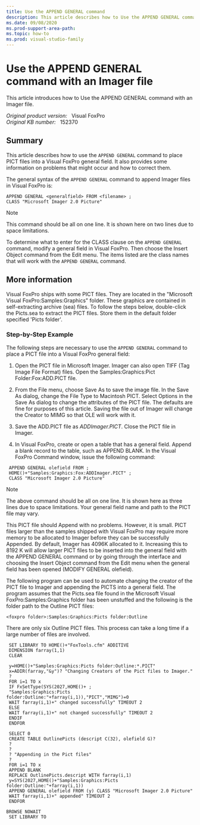 ```yaml
---
title: Use the APPEND GENERAL command
description: This article describes how to Use the APPEND GENERAL command with an Imager file.
ms.date: 09/08/2020
ms.prod-support-area-path: 
ms.topic: how-to
ms.prod: visual-studio-family
---
```

# Use the APPEND GENERAL command with an Imager file

This article introduces how to Use the APPEND GENERAL command with an Imager file.

_Original product version:_ &nbsp; Visual FoxPro  
_Original KB number:_ &nbsp; 152370

## Summary

This article describes how to use the `APPEND GENERAL` command to place PICT files into a Visual FoxPro general field. It also provides some information on problems that might occur and how to correct them.

The general syntax of the `APPEND GENERAL` command to append Imager files in Visual FoxPro is:

```console
APPEND GENERAL <generalfield> FROM <filename> ;
CLASS "Microsoft Imager 2.0 Picture"
```

> [!NOTE]
> This command should be all on one line. It is shown here on two lines due to space limitations.

To determine what to enter for the CLASS clause on the `APPEND GENERAL` command, modify a general field in Visual FoxPro. Then choose the Insert Object command from the Edit menu. The items listed are the class names that will work with the `APPEND GENERAL` command.

## More information

Visual FoxPro ships with some PICT files. They are located in the "Microsoft Visual FoxPro:Samples:Graphics" folder. These graphics are contained in self-extracting archive (sea) files. To follow the steps below, double-click the Picts.sea to extract the PICT files. Store them in the default folder specified 'Picts folder'.

### Step-by-Step Example

The following steps are necessary to use the `APPEND GENERAL` command to place a PICT file into a Visual FoxPro general field:

1. Open the PICT file in Microsoft Imager. Imager can also open TIFF (Tag Image File Format) files. Open the Samples:Graphics:Pict Folder:Fox:ADD.PICT file.
2. From the File menu, choose Save As to save the image file. In the Save As dialog, change the File Type to Macintosh PICT. Select Options in the Save As dialog to change the attributes of the PICT file. The defaults are fine for purposes of this article. Saving the file out of Imager will change the Creator to MIMG so that OLE will work with it.

3. Save the ADD.PICT file as *ADDImager.PICT*. Close the PICT file in Imager.

4. In Visual FoxPro, create or open a table that has a general field. Append a blank record to the table, such as APPEND BLANK. In the Visual FoxPro Command window, issue the following command:

```console
 APPEND GENERAL olefield FROM ;
 HOME()+"Samples:Graphics:Fox:ADDImager.PICT" ;
 CLASS "Microsoft Imager 2.0 Picture"
```  

> [!NOTE]
> The above command should be all on one line. It is shown here as three lines due to space limitations. Your general field name and path to the PICT file may vary.

This PICT file should Append with no problems. However, it is small. PICT files larger than the samples shipped with Visual FoxPro may require more memory to be allocated to Imager before they can be successfully Appended. By default, Imager has 4096K allocated to it. Increasing this to 8192 K will allow larger PICT files to be inserted into the general field with the APPEND GENERAL command or by going through the interface and choosing the Insert Object command from the Edit menu when the general field has been opened (MODIFY GENERAL olefield).

The following program can be used to automate changing the creator of the PICT file to Imager and appending the PICTS into a general field. The program assumes that the Picts.sea file found in the Microsoft Visual FoxPro:Samples:Graphics folder has been unstuffed and the following is the folder path to the Outline PICT files:

```console
<foxpro folder>:Samples:Graphics:Picts folder:Outline
```

There are only six Outline PICT files. This process can take a long time if a large number of files are involved.

```console
 SET LIBRARY TO HOME()+"FoxTools.cfm" ADDITIVE
 DIMENSION farray(1,1)
 CLEAR

 y=HOME()+"Samples:Graphics:Picts folder:Outline:*.PICT"
 x=ADIR(farray,"&y")? "Changing Creators of the Pict files to Imager."
 ?
 FOR i=1 TO x
 IF FxSetType(SYS(2027,HOME()+ ;
 "Samples:Graphics:Picts folder:Outline:"+farray(i,1)),"PICT","MIMG")=0
 WAIT farray(i,1)+" changed successfully" TIMEOUT 2
 ELSE
 WAIT farray(i,1)+" not changed successfully" TIMEOUT 2
 ENDIF
 ENDFOR

 SELECT 0
 CREATE TABLE OutlinePicts (descript C(32), olefield G)?
 ?
 ?
 ? "Appending in the Pict files"
 ?
 FOR i=1 TO x
 APPEND BLANK
 REPLACE OutlinePicts.descript WITH farray(i,1)
 y=SYS(2027,HOME()+"Samples:Graphics:Picts folder:Outline:"+farray(i,1))
 APPEND GENERAL olefield FROM (y) CLASS "Microsoft Imager 2.0 Picture"
 WAIT farray(i,1)+" appended" TIMEOUT 2
 ENDFOR

BROWSE NOWAIT
 SET LIBRARY TO
```
